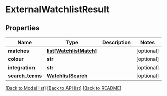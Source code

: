 # ExternalWatchlistResult


## Properties
Name | Type | Description | Notes
------------ | ------------- | ------------- | -------------
**matches** | [**list[WatchlistMatch]**](WatchlistMatch.md) |  | [optional] 
**colour** | **str** |  | [optional] 
**integration** | **str** |  | [optional] 
**search_terms** | [**WatchlistSearch**](WatchlistSearch.md) |  | [optional] 

[[Back to Model list]](../README.md#documentation-for-models) [[Back to API list]](../README.md#documentation-for-api-endpoints) [[Back to README]](../README.md)



